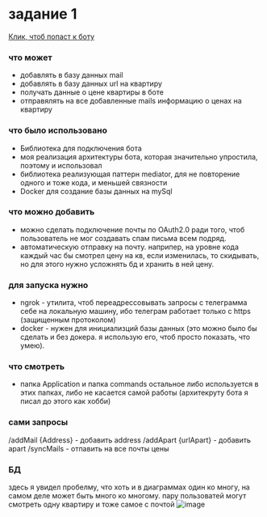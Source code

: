 # задание 1
[Клик, чтоб попаст к боту](https://t.me/devilboi_bot)


### что может
* добавлять в базу данных mail
* добавлять в базу данных url на квартиру
* получать данные о цене квартиры в боте
* отправялять на все добавленные mails информацию о ценах на квартиру

### что было использовано
* Библиотека для подключения бота 
* моя реализация архитектуры бота, которая значительно упростила, поэтому и использовал
* библиотека реализующая паттерн mediator, для не повторение одного и тоже кода, и меньшей связности
* Docker для создание базы данных на mySql



### что можно добавить
- можно сделать подключение почты по OAuth2.0 ради того, чтоб пользователь не мог создавать спам письма всем подряд.
- автоматическую отправку на почту. наприпер, на уровне кода каждый час бы смотрел цену на кв, если изменилась, то скидывать, но для этого нужно усложнять бд и хранить в ней цену.

### для запуска нужно
- ngrok - утилита, чтоб переадрессовывать запросы с телеграмма себе на локальную машину, ибо телеграм работает только с https (защищенным протоколом)
- docker - нужен для инициализций базы данных (это можно было бы сделать и без докера. я использую его, чтоб просто показать, что умею).


### что смотреть 
- папка Application и папка commands остальное либо используется в этих папках, либо не касается самой работы (архитекруту бота я писал до этого как хобби)


### сами запросы 
/addMail {Address} - добавить address
/addApart {urlApart} - добавить apart
/syncMails - отпавить на все почты цены


### БД
здесь я увидел пробелму, что хоть и в диаграммах один ко многу, на самом деле может быть много ко многому. пару пользоватей могут смотреть одну квартиру и тоже самое с почтой 
![image](https://github.com/nt-devilboi/TestForObjective/assets/96059564/54298d11-400d-4615-a027-68768c3160c6)
